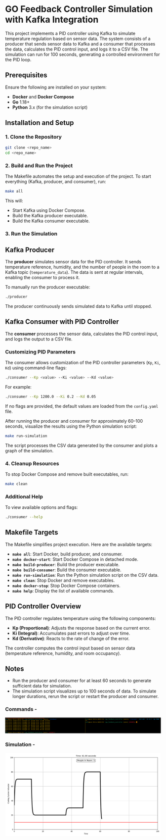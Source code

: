 # GO Feedback Controller Simulation with Kafka Integration

This project implements a PID controller using Kafka to simulate temperature regulation based on sensor data. The system consists of a producer that sends sensor data to Kafka and a consumer that processes the data, calculates the PID control input, and logs it to a CSV file. The simulation can run for 100 seconds, generating a controlled environment for the PID loop.

## Prerequisites

Ensure the following are installed on your system:

- **Docker** and **Docker Compose**
- **Go** 1.18+
- **Python** 3.x (for the simulation script)

## Installation and Setup

### 1. Clone the Repository

```bash
git clone <repo_name>
cd <repo_name>
```

### 2. Build and Run the Project

The Makefile automates the setup and execution of the project. To start everything (Kafka, producer, and consumer), run:

```bash
make all
```

This will:

- Start Kafka using Docker Compose.
- Build the Kafka producer executable.
- Build the Kafka consumer executable.

### 3. Run the Simulation

## Kafka Producer

The **producer** simulates sensor data for the PID controller. It sends temperature reference, humidity, and the number of people in the room to a Kafka topic (`temperature_data`). The data is sent at regular intervals, enabling the consumer to process it.

To manually run the producer executable:

```bash
./producer
```

The producer continuously sends simulated data to Kafka until stopped.

## Kafka Consumer with PID Controller

The **consumer** processes the sensor data, calculates the PID control input, and logs the output to a CSV file.

### Customizing PID Parameters

The consumer allows customization of the PID controller parameters (`Kp`, `Ki`, `Kd`) using command-line flags:

```bash
./consumer --Kp <value> --Ki <value> --Kd <value>
```

For example:

```bash
./consumer --Kp 1200.0 --Ki 0.2 --Kd 0.05
```

If no flags are provided, the default values are loaded from the `config.yaml` file.

After running the producer and consumer for approximately 60–100 seconds, visualize the results using the Python simulation script:

```bash
make run-simulation
```

The script processes the CSV data generated by the consumer and plots a graph of the simulation.

### 4. Cleanup Resources

To stop Docker Compose and remove built executables, run:

```bash
make clean
```

### Additional Help

To view available options and flags:

```bash
./consumer --help
```

## Makefile Targets

The Makefile simplifies project execution. Here are the available targets:

- **`make all`**: Start Docker, build producer, and consumer.
- **`make docker-start`**: Start Docker Compose in detached mode.
- **`make build-producer`**: Build the producer executable.
- **`make build-consumer`**: Build the consumer executable.
- **`make run-simulation`**: Run the Python simulation script on the CSV data.
- **`make clean`**: Stop Docker and remove executables.
- **`make docker-stop`**: Stop Docker Compose containers.
- **`make help`**: Display the list of available commands.

## PID Controller Overview

The PID controller regulates temperature using the following components:

- **Kp (Proportional)**: Adjusts the response based on the current error.
- **Ki (Integral)**: Accumulates past errors to adjust over time.
- **Kd (Derivative)**: Reacts to the rate of change of the error.

The controller computes the control input based on sensor data (temperature reference, humidity, and room occupancy).

## Notes

- Run the producer and consumer for at least 60 seconds to generate sufficient data for simulation.
- The simulation script visualizes up to 100 seconds of data. To simulate longer durations, rerun the script or restart the producer and consumer.

### Commands -

![Commands Screenshot](assets/commands.png)

### Simulation -

![Simulation Screenshot](assets/simulation_screenshot.png)
